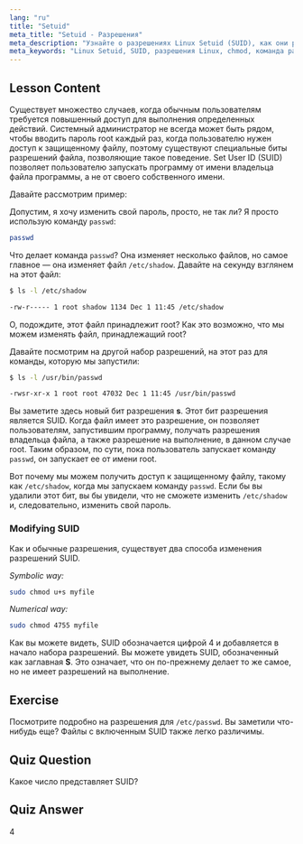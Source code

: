 ```yaml
---
lang: "ru"
title: "Setuid"
meta_title: "Setuid - Разрешения"
meta_description: "Узнайте о разрешениях Linux Setuid (SUID), как они работают и как их изменять. Поймите SUID для безопасного доступа к файлам в Linux."
meta_keywords: "Linux Setuid, SUID, разрешения Linux, chmod, команда passwd, безопасность Linux, Linux для начинающих, учебник по Linux"
---
```


## Lesson Content

Существует множество случаев, когда обычным пользователям требуется повышенный доступ для выполнения определенных действий. Системный администратор не всегда может быть рядом, чтобы вводить пароль root каждый раз, когда пользователю нужен доступ к защищенному файлу, поэтому существуют специальные биты разрешений файла, позволяющие такое поведение. Set User ID (SUID) позволяет пользователю запускать программу от имени владельца файла программы, а не от своего собственного имени.

Давайте рассмотрим пример:

Допустим, я хочу изменить свой пароль, просто, не так ли? Я просто использую команду `passwd`:

```bash
passwd
```

Что делает команда `passwd`? Она изменяет несколько файлов, но самое главное — она изменяет файл `/etc/shadow`. Давайте на секунду взглянем на этот файл:

```bash
$ ls -l /etc/shadow

-rw-r----- 1 root shadow 1134 Dec 1 11:45 /etc/shadow
```

О, подождите, этот файл принадлежит root? Как это возможно, что мы можем изменять файл, принадлежащий root?

Давайте посмотрим на другой набор разрешений, на этот раз для команды, которую мы запустили:

```bash
$ ls -l /usr/bin/passwd

-rwsr-xr-x 1 root root 47032 Dec 1 11:45 /usr/bin/passwd
```

Вы заметите здесь новый бит разрешения **s**. Этот бит разрешения является SUID. Когда файл имеет это разрешение, он позволяет пользователям, запустившим программу, получать разрешения владельца файла, а также разрешение на выполнение, в данном случае root. Таким образом, по сути, пока пользователь запускает команду `passwd`, он запускает ее от имени root.

Вот почему мы можем получить доступ к защищенному файлу, такому как `/etc/shadow`, когда мы запускаем команду `passwd`. Если бы вы удалили этот бит, вы бы увидели, что не сможете изменить `/etc/shadow` и, следовательно, изменить свой пароль.

### Modifying SUID

Как и обычные разрешения, существует два способа изменения разрешений SUID.

_Symbolic way:_

```bash
sudo chmod u+s myfile
```

_Numerical way:_

```bash
sudo chmod 4755 myfile
```

Как вы можете видеть, SUID обозначается цифрой 4 и добавляется в начало набора разрешений. Вы можете увидеть SUID, обозначенный как заглавная **S**. Это означает, что он по-прежнему делает то же самое, но не имеет разрешений на выполнение.

## Exercise

Посмотрите подробно на разрешения для `/etc/passwd`. Вы заметили что-нибудь еще? Файлы с включенным SUID также легко различимы.

## Quiz Question

Какое число представляет SUID?

## Quiz Answer

4
